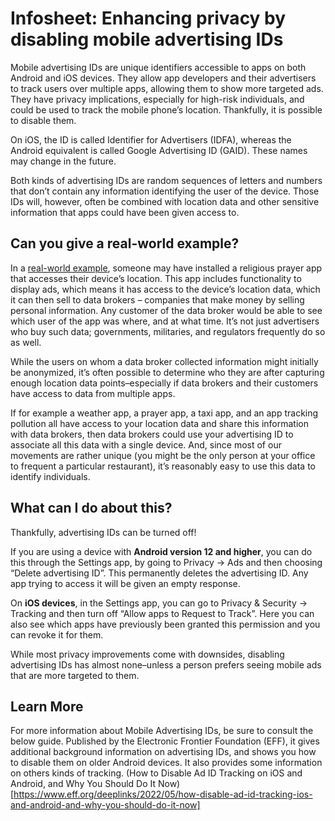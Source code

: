 # Infosheet: Enhancing privacy by disabling mobile advertising IDs

Mobile advertising IDs are unique identifiers accessible to apps on both Android and iOS devices. They allow app developers and their advertisers to track users over multiple apps, allowing them to show more targeted ads. They have privacy implications, especially for high-risk individuals, and could be used to track the mobile phone’s location. Thankfully, it is possible to disable them.

On iOS, the ID is called Identifier for Advertisers (IDFA), whereas the Android equivalent is called Google Advertising ID (GAID). These names may change in the future.

Both kinds of advertising IDs are random sequences of letters and numbers that don’t contain any information identifying the user of the device. Those IDs will, however, often be combined with location data and other sensitive information that apps could have been given access to.

## Can you give a real-world example?

In a [real-world example](https://www.vice.com/en/article/muslim-app-location-data-salaat-first/), someone may have installed a religious prayer app that accesses their device’s location. This app includes functionality to display ads, which means it has access to the device’s location data, which it can then sell to data brokers – companies that make money by selling personal information. Any customer of the data broker would be able to see which user of the app was where, and at what time. It’s not just advertisers who buy such data; governments, militaries, and regulators frequently do so as well.

While the users on whom a data broker collected information might initially be anonymized, it’s often possible to determine who they are after capturing enough location data points–especially if data brokers and their customers have access to data from multiple apps.

If for example a weather app, a prayer app, a taxi app, and an app tracking pollution all have access to your location data and share this information with data brokers, then data brokers could use your advertising ID to associate all this data with a single device. And, since most of our movements are rather unique (you might be the only person at your office to frequent a particular restaurant), it’s reasonably easy to use this data to identify individuals.

## What can I do about this?

Thankfully, advertising IDs can be turned off!

If you are using a device with **Android version 12 and higher**, you can do this through the Settings app, by going to Privacy -> Ads and then choosing “Delete advertising ID”. This permanently deletes the advertising ID. Any app trying to access it will be given an empty response.

On **iOS devices**, in the Settings app, you can go to Privacy & Security -> Tracking and then turn off “Allow apps to Request to Track”. Here you can also see which apps have previously been granted this permission and you can revoke it for them.

While most privacy improvements come with downsides, disabling advertising IDs has almost none–unless a person prefers seeing mobile ads that are more targeted to them.

## Learn More

For more information about Mobile Advertising IDs, be sure to consult the below guide. Published by the Electronic Frontier Foundation (EFF), it gives additional background information on advertising IDs, and shows you how to disable them on older Android devices. It also provides some information on others kinds of tracking.
(How to Disable Ad ID Tracking on iOS and Android, and Why You Should Do It Now)[https://www.eff.org/deeplinks/2022/05/how-disable-ad-id-tracking-ios-and-android-and-why-you-should-do-it-now]
